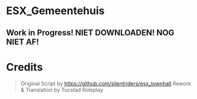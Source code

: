 # ESX_Gemeentehuis

<h2>Work in Progress! NIET DOWNLOADEN! NOG NIET AF!</h2>

# Credits
> Original Script by https://github.com/silentriders/esx_townhall
> Rework & Translation by Tucstad Roleplay
